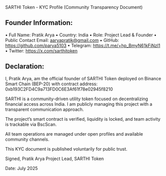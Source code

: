 
SARTHI Token - KYC Profile (Community Transparency Document)

Founder Information:
---------------------
• Full Name: Pratik Arya
• Country: India
• Role: Project Lead & Founder
• Public Contact Email: aaryapratik@gmail.com
• GitHub: https://github.com/parya5103
• Telegram: https://t.me/+hp_BmyN61kFiNzI1
• Twitter: https://x.com/sarthitoken

Declaration:
------------
I, Pratik Arya, am the official founder of SARTHI Token deployed on Binance Smart Chain (BEP-20) with contract address:
0xb193C2FD4C9a713FD0C6E3Af61f78e02945f8210

SARTHI is a community-driven utility token focused on decentralizing financial access across India. I am publicly managing this project with a transparent communication approach.

The project’s smart contract is verified, liquidity is locked, and team activity is trackable via BscScan.

All team operations are managed under open profiles and available community channels.

This KYC document is published voluntarily for public trust.

Signed,
Pratik Arya
Project Lead, SARTHI Token

Date: July 2025
